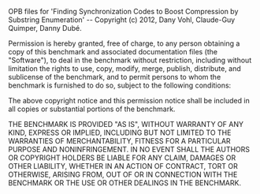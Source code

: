 OPB files for 'Finding Synchronization Codes 
to Boost Compression by Substring Enumeration' -- Copyright (c) 2012, Dany Vohl, Claude-Guy Quimper, Danny Dubé.

Permission is hereby granted, free of charge, to any person obtaining a
copy of this benchmark and associated documentation files (the
"Software"), to deal in the benchmark without restriction, including
without limitation the rights to use, copy, modify, merge, publish,
distribute, and sublicense of the benchmark, and to
permit persons to whom the benchmark is furnished to do so, subject to
the following conditions:

The above copyright notice and this permission notice shall be included
in all copies or substantial portions of the benchmark.

THE BENCHMARK IS PROVIDED "AS IS", WITHOUT WARRANTY OF ANY KIND, EXPRESS
OR IMPLIED, INCLUDING BUT NOT LIMITED TO THE WARRANTIES OF
MERCHANTABILITY, FITNESS FOR A PARTICULAR PURPOSE AND
NONINFRINGEMENT. IN NO EVENT SHALL THE AUTHORS OR COPYRIGHT HOLDERS BE
LIABLE FOR ANY CLAIM, DAMAGES OR OTHER LIABILITY, WHETHER IN AN ACTION
OF CONTRACT, TORT OR OTHERWISE, ARISING FROM, OUT OF OR IN CONNECTION
WITH THE BENCHMARK OR THE USE OR OTHER DEALINGS IN THE BENCHMARK.
